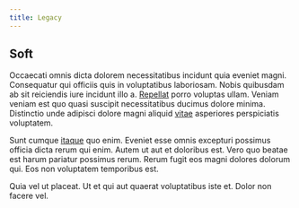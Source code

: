 ```yaml
---
title: Legacy
---
```


## Soft

Occaecati omnis dicta dolorem necessitatibus incidunt quia eveniet magni. Consequatur qui officiis quis in voluptatibus laboriosam. Nobis quibusdam ab sit reiciendis iure incidunt illo a. [Repellat](/sit/cambridgeshire_protocol.md) porro voluptas ullam. Veniam veniam est quo quasi suscipit necessitatibus ducimus dolore minima. Distinctio unde adipisci dolore magni aliquid [vitae](/facere/adipisci/molestiae/ut/bypass_synthesize.md) asperiores perspiciatis voluptatem.

Sunt cumque [itaque](/eos/libero/eveniet/personal_loan_account.md) quo enim. Eveniet esse omnis excepturi possimus officia dicta rerum qui enim. Autem ut aut et doloribus est. Vero quo beatae est harum pariatur possimus rerum. Rerum fugit eos magni dolores dolorum qui. Eos non voluptatem temporibus est.

Quia vel ut placeat. Ut et qui aut quaerat voluptatibus iste et. Dolor non facere vel.
